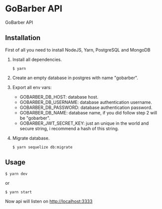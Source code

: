 # GoBarber API

GoBarber API

## Installation

First of all you need to install NodeJS, Yarn, PostgreSQL and MongoDB

1. Install all dependencies.

   ```console
   $ yarn
   ```

2. Create an empty database in postgres with name "gobarber".

3. Export all env vars:
   * GOBARBER_DB_HOST: database host.
   * GOBARBER_DB_USERNAME: database authentication username.
   * GOBARBER_DB_PASSWORD: database authentication password.
   * GOBARBER_DB_NAME: database name, if you did follow step 2 will be "gobarber".
   * GOBARBER_JWT_SECRET_KEY: just an unique in the world and secure string, i recommend a hash of this string.

4. Migrate database.

   ```console
   $ yarn sequelize db:migrate
   ```

## Usage

```console
$ yarn dev
```

or

```console
$ yarn start
```

Now api will listen on [http://localhost:3333](http://localhost:3333)
